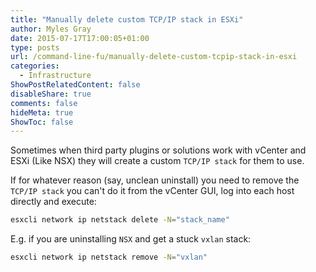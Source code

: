 ```yaml
---
title: "Manually delete custom TCP/IP stack in ESXi"
author: Myles Gray
date: 2015-07-17T17:00:05+01:00
type: posts
url: /command-line-fu/manually-delete-custom-tcpip-stack-in-esxi
categories:
  - Infrastructure
ShowPostRelatedContent: false
disableShare: true
comments: false
hideMeta: true
ShowToc: false
---
```

Sometimes when third party plugins or solutions work with vCenter and ESXi (Like NSX) they will create a custom `TCP/IP stack` for them to use.

If for whatever reason (say, unclean uninstall) you need to remove the `TCP/IP stack` you can't do it from the vCenter GUI, log into each host directly and execute:

```sh
esxcli network ip netstack delete -N="stack_name"
```

E.g. if you are uninstalling `NSX` and get a stuck `vxlan` stack:

```sh
esxcli network ip netstack remove -N="vxlan"
```
